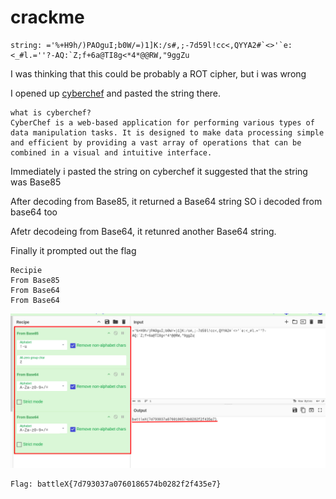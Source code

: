 # crackme

```
string: ='%+H9h/)PAOguI;b0W/=)1]K:/s#,;-7d59l!cc<,QYYA2#`<>'`e:<_#l.=''?-AQ:`Z;f+6a@TI8g<*4*@@RW,"9ggZu
```
I was thinking that this could be probably a ROT cipher, but i was wrong

I opened up [cyberchef](https://gchq.github.io/CyberChef/) and pasted the string there.

```
what is cyberchef?
CyberChef is a web-based application for performing various types of data manipulation tasks. It is designed to make data processing simple and efficient by providing a vast array of operations that can be combined in a visual and intuitive interface.
```
Immediately i pasted the string on cyberchef it suggested that the string was Base85

After decoding from Base85, it returned a Base64 string SO i decoded from base64 too

Afetr decodeing from Base64, it retunred another Base64 string. 

Finally it prompted out the flag

```
Recipie
From Base85
From Base64
From Base64
```
![image](https://github.com/gr33pp/BattleX/blob/main/Assets/crackme1.png)

```
Flag: battleX{7d793037a0760186574b0282f2f435e7}
```

